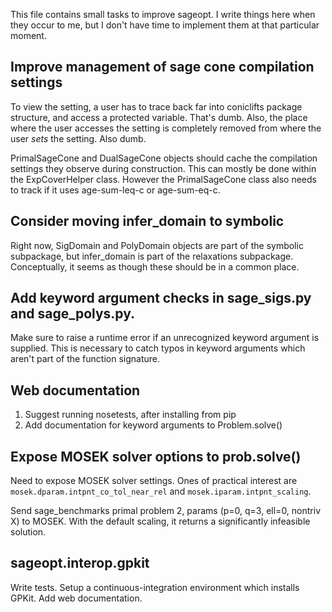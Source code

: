 This file contains small tasks to improve sageopt. I write things
here when they occur to me, but I don't have time to implement
them at that particular moment.

## Improve management of sage cone compilation settings

To view the setting, a user has to trace back far into coniclifts
package structure, and access a protected variable. That's dumb.
Also, the place where the user accesses the setting is completely
removed from where the user *sets* the setting. Also dumb.

PrimalSageCone and DualSageCone objects should cache the compilation
settings they observe during construction. This can mostly be done
within the ExpCoverHelper class. However the PrimalSageCone class
also needs to track if it uses age-sum-leq-c or age-sum-eq-c.

## Consider moving infer_domain to symbolic

Right now, SigDomain and PolyDomain objects are part of the symbolic
subpackage, but infer_domain is part of the relaxations subpackage.
Conceptually, it seems as though these should be in a common place.

## Add keyword argument checks in sage_sigs.py and sage_polys.py.

Make sure to raise a runtime error if an unrecognized keyword argument
is supplied. This is necessary to catch typos in keyword arguments
which aren't part of the function signature.

## Web documentation

1. Suggest running nosetests, after installing from pip
2. Add documentation for keyword arguments to Problem.solve()

## Expose MOSEK solver options to prob.solve()

Need to expose MOSEK solver settings. Ones of practical interest
are ``mosek.dparam.intpnt_co_tol_near_rel`` and
``mosek.iparam.intpnt_scaling``.

Send sage_benchmarks primal problem 2, params (p=0, q=3, ell=0, nontriv
X) to MOSEK. With the default scaling, it returns a significantly
infeasible solution.

## sageopt.interop.gpkit

Write tests. Setup a continuous-integration environment which
installs GPKit. Add web documentation.
